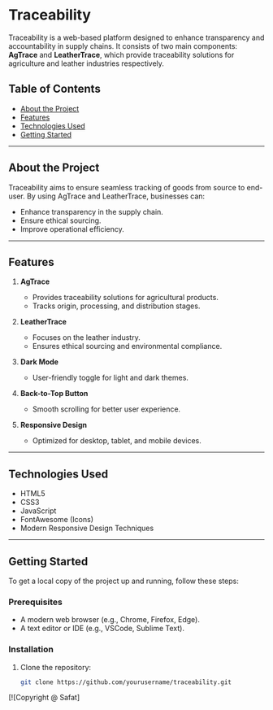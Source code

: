# Traceability

Traceability is a web-based platform designed to enhance transparency and accountability in supply chains. It consists of two main components: **AgTrace** and **LeatherTrace**, which provide traceability solutions for agriculture and leather industries respectively.

## Table of Contents

- [About the Project](#about-the-project)
- [Features](#features)
- [Technologies Used](#technologies-used)
- [Getting Started](#getting-started)

---

## About the Project

Traceability aims to ensure seamless tracking of goods from source to end-user. By using AgTrace and LeatherTrace, businesses can:
- Enhance transparency in the supply chain.
- Ensure ethical sourcing.
- Improve operational efficiency.

---

## Features

1. **AgTrace**  
   - Provides traceability solutions for agricultural products.  
   - Tracks origin, processing, and distribution stages.  

2. **LeatherTrace**  
   - Focuses on the leather industry.  
   - Ensures ethical sourcing and environmental compliance.

3. **Dark Mode**  
   - User-friendly toggle for light and dark themes.

4. **Back-to-Top Button**  
   - Smooth scrolling for better user experience.

5. **Responsive Design**  
   - Optimized for desktop, tablet, and mobile devices.

---

## Technologies Used

- HTML5  
- CSS3  
- JavaScript  
- FontAwesome (Icons)  
- Modern Responsive Design Techniques  

---

## Getting Started

To get a local copy of the project up and running, follow these steps:

### Prerequisites
- A modern web browser (e.g., Chrome, Firefox, Edge).
- A text editor or IDE (e.g., VSCode, Sublime Text).

### Installation
1. Clone the repository:  
   ```bash
   git clone https://github.com/yourusername/traceability.git

[![Copyright @ Safat]
